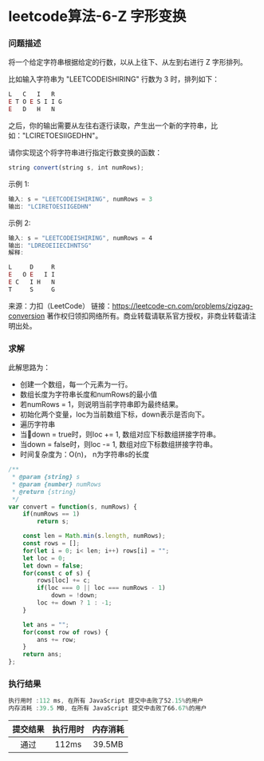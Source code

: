 # leetcode算法-6-Z 字形变换

### 问题描述

将一个给定字符串根据给定的行数，以从上往下、从左到右进行 Z 字形排列。

比如输入字符串为 "LEETCODEISHIRING" 行数为 3 时，排列如下：

```js
L   C   I   R
E T O E S I I G
E   D   H   N
```
之后，你的输出需要从左往右逐行读取，产生出一个新的字符串，比如："LCIRETOESIIGEDHN"。

请你实现这个将字符串进行指定行数变换的函数：

```js
string convert(string s, int numRows);
```

示例 1:

```js
输入: s = "LEETCODEISHIRING", numRows = 3
输出: "LCIRETOESIIGEDHN"
```

示例 2:

```js
输入: s = "LEETCODEISHIRING", numRows = 4
输出: "LDREOEIIECIHNTSG"
解释:
```

```js
L     D     R
E   O E   I I
E C   I H   N
T     S     G
```

来源：力扣（LeetCode）
链接：https://leetcode-cn.com/problems/zigzag-conversion
著作权归领扣网络所有。商业转载请联系官方授权，非商业转载请注明出处。

### 求解

此解思路为：
- 创建一个数组，每一个元素为一行。
- 数组长度为字符串长度和numRows的最小值
- 若numRows = 1，则说明当前字符串即为最终结果。
- 初始化两个变量，loc为当前数组下标，down表示是否向下。
- 遍历字符串
- 当down = true时，则loc += 1, 数组对应下标数组拼接字符串。
- 当down = false时，则loc -= 1, 数组对应下标数组拼接字符串。
- 时间复杂度为：O(n)， n为字符串s的长度

```js
/**
 * @param {string} s
 * @param {number} numRows
 * @return {string}
 */
var convert = function(s, numRows) {
    if(numRows == 1)
        return s;

    const len = Math.min(s.length, numRows);
    const rows = [];
    for(let i = 0; i< len; i++) rows[i] = "";
    let loc = 0;
    let down = false;
    for(const c of s) {
        rows[loc] += c;
        if(loc === 0 || loc === numRows - 1)
            down = !down;
        loc += down ? 1 : -1;
    }

    let ans = "";
    for(const row of rows) {
        ans += row;
    }
    return ans;
};
```

### 执行结果

```js
执行用时 :112 ms, 在所有 JavaScript 提交中击败了52.15%的用户
内存消耗 :39.5 MB, 在所有 JavaScript 提交中击败了66.67%的用户
```

| 提交结果 | 执行用时 | 内存消耗 |
|:------:|:------:|:-------:|
|   通过  | 112ms  |  39.5MB |


